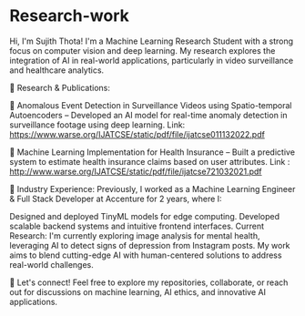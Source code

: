 # Research-work

Hi, I'm Sujith Thota!
I'm a Machine Learning Research Student with a strong focus on computer vision and deep learning. My research explores the integration of AI in real-world applications, particularly in video surveillance and healthcare analytics.

🔬 Research & Publications:

📄 Anomalous Event Detection in Surveillance Videos using Spatio-temporal Autoencoders – Developed an AI model for real-time anomaly detection in surveillance footage using deep learning. Link: https://www.warse.org/IJATCSE/static/pdf/file/ijatcse011132022.pdf

📄 Machine Learning Implementation for Health Insurance – Built a predictive system to estimate health insurance claims based on user attributes. Link : http://www.warse.org/IJATCSE/static/pdf/file/ijatcse721032021.pdf

💼 Industry Experience:
Previously, I worked as a Machine Learning Engineer & Full Stack Developer at Accenture for 2 years, where I:

Designed and deployed TinyML models for edge computing.
Developed scalable backend systems and intuitive frontend interfaces.
Current Research:
I'm currently exploring image analysis for mental health, leveraging AI to detect signs of depression from Instagram posts. My work aims to blend cutting-edge AI with human-centered solutions to address real-world challenges.

🔗 Let's connect!
Feel free to explore my repositories, collaborate, or reach out for discussions on machine learning, AI ethics, and innovative AI applications.
